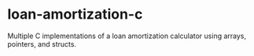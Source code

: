 # loan-amortization-c
Multiple C implementations of a loan amortization calculator using arrays, pointers, and structs.
